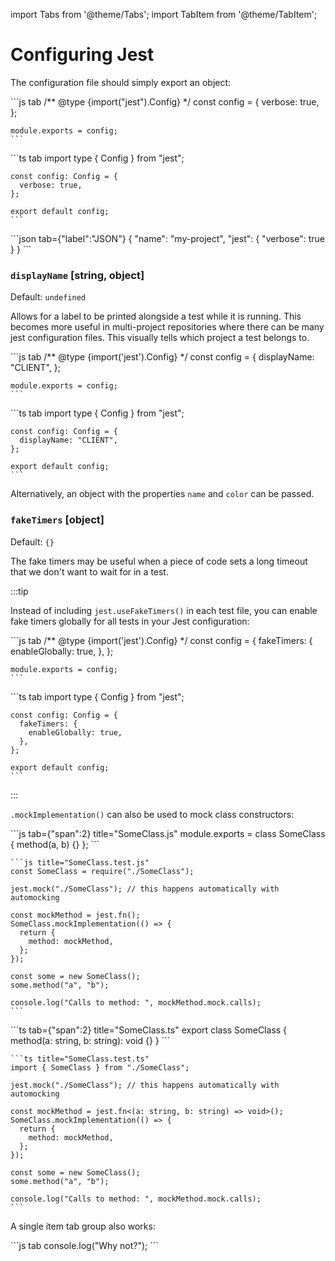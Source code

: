 import Tabs from '@theme/Tabs';
import TabItem from '@theme/TabItem';

# Configuring Jest

The configuration file should simply export an object:

<Tabs groupId="code-examples">
  <TabItem value="js" label="JavaScript">
    ```js tab
    /** @type {import("jest").Config} */
    const config = {
      verbose: true,
    };

    module.exports = config;
    ```
  </TabItem>

  <TabItem value="ts" label="TypeScript">
    ```ts tab
    import type { Config } from "jest";

    const config: Config = {
      verbose: true,
    };

    export default config;
    ```
  </TabItem>

  <TabItem value="json" label="JSON">
    ```json tab={"label":"JSON"}
    {
      "name": "my-project",
      "jest": {
        "verbose": true
      }
    }
    ```
  </TabItem>
</Tabs>

### `displayName` \[string, object]

Default: `undefined`

Allows for a label to be printed alongside a test while it is running. This becomes more useful in multi-project repositories where there can be many jest configuration files. This visually tells which project a test belongs to.

<Tabs groupId="code-examples">
  <TabItem value="js" label="JavaScript">
    ```js tab
    /** @type {import('jest').Config} */
    const config = {
      displayName: "CLIENT",
    };

    module.exports = config;
    ```
  </TabItem>

  <TabItem value="ts" label="TypeScript">
    ```ts tab
    import type { Config } from "jest";

    const config: Config = {
      displayName: "CLIENT",
    };

    export default config;
    ```
  </TabItem>
</Tabs>

Alternatively, an object with the properties `name` and `color` can be passed.

### `fakeTimers` \[object]

Default: `{}`

The fake timers may be useful when a piece of code sets a long timeout that we don't want to wait for in a test.

:::tip

Instead of including `jest.useFakeTimers()` in each test file, you can enable fake timers globally for all tests in your Jest configuration:

<Tabs groupId="code-examples">
  <TabItem value="js" label="JavaScript">
    ```js tab
    /** @type {import('jest').Config} */
    const config = {
      fakeTimers: {
        enableGlobally: true,
      },
    };

    module.exports = config;
    ```
  </TabItem>

  <TabItem value="ts" label="TypeScript">
    ```ts tab
    import type { Config } from "jest";

    const config: Config = {
      fakeTimers: {
        enableGlobally: true,
      },
    };

    export default config;
    ```
  </TabItem>
</Tabs>

:::

`.mockImplementation()` can also be used to mock class constructors:

<Tabs groupId="code-examples">
  <TabItem value="js" label="JavaScript">
    ```js tab={"span":2} title="SomeClass.js"
    module.exports = class SomeClass {
      method(a, b) {}
    };
    ```

    ```js title="SomeClass.test.js"
    const SomeClass = require("./SomeClass");

    jest.mock("./SomeClass"); // this happens automatically with automocking

    const mockMethod = jest.fn();
    SomeClass.mockImplementation(() => {
      return {
        method: mockMethod,
      };
    });

    const some = new SomeClass();
    some.method("a", "b");

    console.log("Calls to method: ", mockMethod.mock.calls);
    ```
  </TabItem>

  <TabItem value="ts" label="TypeScript">
    ```ts tab={"span":2} title="SomeClass.ts"
    export class SomeClass {
      method(a: string, b: string): void {}
    }
    ```

    ```ts title="SomeClass.test.ts"
    import { SomeClass } from "./SomeClass";

    jest.mock("./SomeClass"); // this happens automatically with automocking

    const mockMethod = jest.fn<(a: string, b: string) => void>();
    SomeClass.mockImplementation(() => {
      return {
        method: mockMethod,
      };
    });

    const some = new SomeClass();
    some.method("a", "b");

    console.log("Calls to method: ", mockMethod.mock.calls);
    ```
  </TabItem>
</Tabs>

A single item tab group also works:

<Tabs groupId="code-examples">
  <TabItem value="js" label="JavaScript">
    ```js tab
    console.log("Why not?");
    ```
  </TabItem>
</Tabs>
